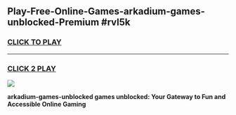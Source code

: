 
## Play-Free-Online-Games-arkadium-games-unblocked-Premium #rvl5k
<h3>
<a href="https://premium.freeplayer.one?title=arkadium-games-unblocked&ref=8M">CLICK TO PLAY</a></h3>
<hr>

<h3>
<a href="https://premium.freeplayer.one?title=arkadium-games-unblocked&ref=8M">CLICK 2 PLAY</a>
  
</h3>

<a href="https://premium.freeplayer.one?title=arkadium-games-unblocked&ref=8M"><img src="https://clearcache.store/games.png"></a>


**arkadium-games-unblocked games unblocked: Your Gateway to Fun and Accessible Online Gaming**
